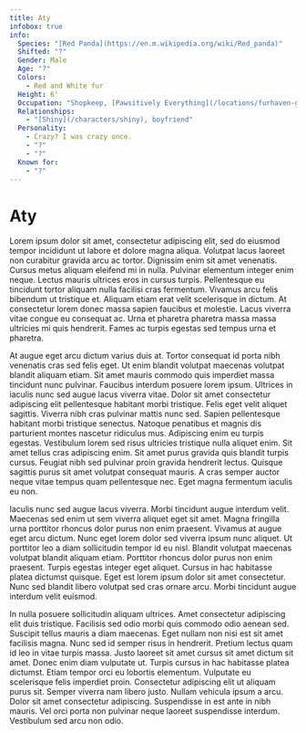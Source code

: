```yaml
---
title: Aty
infobox: true
info:
  Species: "[Red Panda](https://en.m.wikipedia.org/wiki/Red_panda)"
  Shifted: "?"
  Gender: Male
  Age: "?"
  Colors:
    - Red and White fur
  Height: 6'
  Occupation: "Shopkeep, [Pawsitively Everything](/locations/furhaven-general-store)"
  Relationships: 
    - "[Shiny](/characters/shiny), boyfriend"
  Personality:
    - Crazy? I was crazy once.
    - "?"
    - "?"
  Known for:
    - "?"
---
```


# Aty

Lorem ipsum dolor sit amet, consectetur adipiscing elit, sed do eiusmod tempor incididunt ut labore et dolore magna aliqua. Volutpat lacus laoreet non curabitur gravida arcu ac tortor. Dignissim enim sit amet venenatis. Cursus metus aliquam eleifend mi in nulla. Pulvinar elementum integer enim neque. Lectus mauris ultrices eros in cursus turpis. Pellentesque eu tincidunt tortor aliquam nulla facilisi cras fermentum. Vivamus arcu felis bibendum ut tristique et. Aliquam etiam erat velit scelerisque in dictum. At consectetur lorem donec massa sapien faucibus et molestie. Lacus viverra vitae congue eu consequat ac. Urna et pharetra pharetra massa massa ultricies mi quis hendrerit. Fames ac turpis egestas sed tempus urna et pharetra.

At augue eget arcu dictum varius duis at. Tortor consequat id porta nibh venenatis cras sed felis eget. Ut enim blandit volutpat maecenas volutpat blandit aliquam etiam. Sit amet mauris commodo quis imperdiet massa tincidunt nunc pulvinar. Faucibus interdum posuere lorem ipsum. Ultrices in iaculis nunc sed augue lacus viverra vitae. Dolor sit amet consectetur adipiscing elit pellentesque habitant morbi tristique. Felis eget velit aliquet sagittis. Viverra nibh cras pulvinar mattis nunc sed. Sapien pellentesque habitant morbi tristique senectus. Natoque penatibus et magnis dis parturient montes nascetur ridiculus mus. Adipiscing enim eu turpis egestas. Vestibulum lorem sed risus ultricies tristique nulla aliquet enim. Sit amet tellus cras adipiscing enim. Sit amet purus gravida quis blandit turpis cursus. Feugiat nibh sed pulvinar proin gravida hendrerit lectus. Quisque sagittis purus sit amet volutpat consequat mauris. A cras semper auctor neque vitae tempus quam pellentesque nec. Eget magna fermentum iaculis eu non.

Iaculis nunc sed augue lacus viverra. Morbi tincidunt augue interdum velit. Maecenas sed enim ut sem viverra aliquet eget sit amet. Magna fringilla urna porttitor rhoncus dolor purus non enim praesent. Vivamus at augue eget arcu dictum. Nunc eget lorem dolor sed viverra ipsum nunc aliquet. Ut porttitor leo a diam sollicitudin tempor id eu nisl. Blandit volutpat maecenas volutpat blandit aliquam etiam. Porttitor rhoncus dolor purus non enim praesent. Turpis egestas integer eget aliquet. Cursus in hac habitasse platea dictumst quisque. Eget est lorem ipsum dolor sit amet consectetur. Nunc sed blandit libero volutpat sed cras ornare arcu. Morbi tincidunt augue interdum velit euismod.

In nulla posuere sollicitudin aliquam ultrices. Amet consectetur adipiscing elit duis tristique. Facilisis sed odio morbi quis commodo odio aenean sed. Suscipit tellus mauris a diam maecenas. Eget nullam non nisi est sit amet facilisis magna. Nunc sed id semper risus in hendrerit. Pretium lectus quam id leo in vitae turpis massa. Justo laoreet sit amet cursus sit amet dictum sit amet. Donec enim diam vulputate ut. Turpis cursus in hac habitasse platea dictumst. Etiam tempor orci eu lobortis elementum. Vulputate eu scelerisque felis imperdiet proin. Consectetur adipiscing elit ut aliquam purus sit. Semper viverra nam libero justo. Nullam vehicula ipsum a arcu. Dolor sit amet consectetur adipiscing. Suspendisse in est ante in nibh mauris. Vel orci porta non pulvinar neque laoreet suspendisse interdum. Vestibulum sed arcu non odio.
